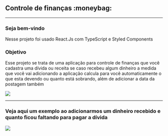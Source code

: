 <h2> Controle de finanças :moneybag:</h2>

<hr/>

<h3>Seja bem-vindo</h3>

<p>Nesse projeto foi usado React.Js com TypeScript e Styled Components</p>

<h3>Objetivo</h3>

<P>Esse projeto se trata de uma aplicação para controle de finanças que você cadastra uma dívida ou receita se caso recebeu algum dinheiro
a medida que você vai adicionando a aplicação calcula para você automaticamente o que esta devendo ou quanto está sobrando, além de adicionar a data da postagem também
</p>

<div>
  <img src="https://user-images.githubusercontent.com/97187822/191386364-79e4ddfb-1cfe-48f0-b3c6-b58b43b280cc.gif" />
  </div>
  
<hr/>
  
<h3>Veja aqui um exemplo ao adicionarmos um dinheiro recebido e quanto ficou faltando para pagar a dívida</h3>

  <div>
  <img src="https://user-images.githubusercontent.com/97187822/191386912-97fed610-4706-4a82-98d0-ead6e25bf7cc.gif" />
  </div>
